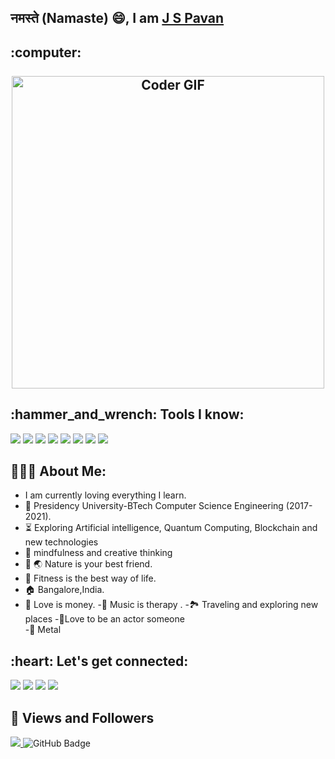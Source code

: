 ## नमस्ते (Namaste) 😄, I am [J S Pavan](https://github.com/manasasamaga17)
<h2 align="left">
 <abc>
 :computer:<br>
  <br>
    <center><img src="https://media.giphy.com/media/gphKCkuvxDpM2cna8G/giphy-downsized-large.gif" alt="Coder GIF" width="500"></center>
 </abc>
</h2> 

<h2 align="left">:hammer_and_wrench: Tools I know:</h2>
<p align="left">
    <img src="https://img.icons8.com/color/48/000000/c.png"/>
    <img src="https://img.icons8.com/color/48/000000/javascript.png"/>
    <img src="https://img.icons8.com/color/48/000000/html-5--v1.png"/>
    <img src="https://img.icons8.com/color/48/000000/css3.png"/>
    <img src="https://img.icons8.com/color/48/000000/python.png"/>
    <img src="https://img.icons8.com/color/48/000000/java.png"/>
   <img src="https://img.icons8.com/color/48/000000/django.png"/>
 <img src="https://img.icons8.com/color/48/000000/sap.png"/>
</p>

<h2 align="left">👨🏻‍💻 About Me:</h2>

- I am currently loving everything I learn.
- 🏫 Presidency University-BTech Computer Science Engineering (2017-2021).
- :hourglass_flowing_sand:  Exploring Artificial intelligence, Quantum Computing, Blockchain and new technologies
- 🧠 mindfulness and creative thinking 
- 🌳 🌏 Nature is your best friend.
- 🏃 Fitness is the best way of life.
- 🏠 Bangalore,India.
- 💟 Love is money.
-🎻 Music is therapy .
-🏞️ Traveling and exploring new places
-🎥Love to be an actor someone  
-🎵 Metal 
 



<h2 align="left">:heart: Let's get connected:</h2>
<p align="left">
<a href = "https://www.linkedin.com/in/pavanjs693/"><img src="https://img.icons8.com/fluent/48/000000/linkedin.png"/></a>
<a href = "https://www.instagram.com/pavanjs69/"><img src="https://img.icons8.com/fluent/48/000000/instagram-new.png"/></a>
<a href = "https://www.facebook.com/pavanjs3"><img src="https://img.icons8.com/fluent/48/000000/facebook.png"/></a>
<a href = "jspavan111@gmail.com"><img src="https://img.icons8.com/fluency/48/000000/gmail-new.png"/></a>

 
## 👀 Views and Followers
<a href="https://github.com/Meghna-DAS/github-profile-views-counter">
    <img src="https://komarev.com/ghpvc/?username=Pavanjs111">
</a
<a href="https://github.com/manasasamaga17?tab=followers"><img src="https://img.shields.io/github/followers/Pavanjs111?label=Followers&style=social" alt="GitHub Badge"></a>

